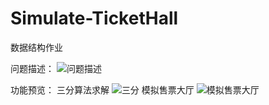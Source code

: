 # Simulate-TicketHall
数据结构作业

问题描述：
![问题描述](./picture/description.jpg)

功能预览：
三分算法求解
![三分]()
模拟售票大厅
![模拟售票大厅]()
